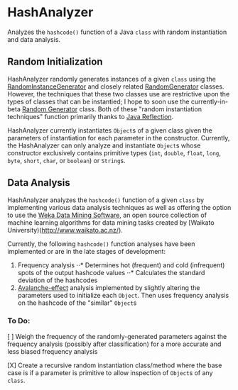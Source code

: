 # HashAnalyzer
Analyzes the `hashcode()` function of a Java `class` with random instantiation and data analysis.

## Random Initialization
HashAnalyzer randomly generates instances of a given `class` using the [RandomInstanceGenerator](https://github.com/wardbradt/HashAnalyzer/blob/master/RandomInstanceGenerator.java) and closely related [RandomGenerator](https://github.com/wardbradt/HashAnalyzer/blob/master/RandomInstance.java) classes. 
However, the techniques that these two classes use are restrictive upon the types of classes that can be instantied; I hope to soon use the currently-in-beta [Random Generator](https://github.com/wardbradt/HashAnalyzer/blob/master/RandomGenerator.java) class. Both of these "random instantiation techniques" function primarily thanks to  [Java Reflection](https://docs.oracle.com/javase/tutorial/reflect/).

HashAnalyzer currently instantiates `Object`s of a given class given the parameters of instantiation for each parameter in the constructor.
Currently, the HashAnalyzer can only analyze and instantiate `Object`s whose constructor exclusively contains primitive types (`int`,
`double`, `float`, `long`, `byte`, `short`, `char`, or `boolean`) or `String`s.

## Data Analysis
HashAnalyzer analyzes the `hashcode()` function of a given `class` by implementing various data analysis techniques
as well as offering the option to use the [Weka Data Mining Software](http://www.cs.waikato.ac.nz/ml/weka/ "Weka's Homepage"),
an open source collection of machine learning algorithms for data mining tasks created by [Waikato University)(http://www.waikato.ac.nz/).

Currently, the following `hashcode()` function analyses have been implemented or are in the late stages of development:
1. Frequency analysis
⋅⋅* Determines hot (frequent) and cold (infrequent) spots of the output hashcode values
⋅⋅* Calculates the standard deviation of the hashcodes
2. [Avalanche-effect](https://en.wikipedia.org/wiki/Avalanche_effect) analysis implemented by slightly altering the 
parameters used to initialize each `Object`. Then uses frequency analysis on the hashcode of the "similar" `Object`s 


### To Do:
[ ] Weigh the frequency of the randomly-generated parameters against the frequency analysis (possibly after classification) for
a more accurate and less biased frequency analysis

[X] Create a recursive random instantiation class/method where the base case is if a parameter is primitive to allow inspection of `Object`s of any `class`.
